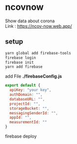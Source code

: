 # ncovnow

Show data about corona <br/>
Link : https://ncov-now.web.app/

## setup
```bash
yarn global add firebase-tools
firebase login
firebase init
yarn add firebase
```
add File
**./firebaseConfig.js**
```javascript
export default {
  apiKey: "your key",
  authDomain: "",
  databaseURL: "",
  projectId: "",
  storageBucket: "",
  messagingSenderId: "",
  appId: "",
  measurementId: ""
}
```

firebase deploy

